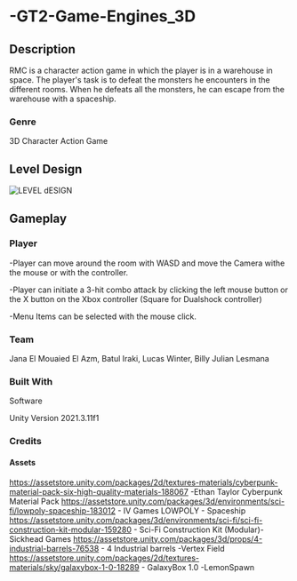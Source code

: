 # -GT2-Game-Engines_3D


## Description
RMC is a character action game in which the player is in a warehouse in space.  The player's task is to defeat the monsters he encounters in the different rooms. When he defeats all the monsters, he can escape from the warehouse with a spaceship.

### Genre
3D Character Action Game 

## Level Design
![LEVEL dESIGN](https://user-images.githubusercontent.com/97367920/216694632-f6c89b90-44ba-43ec-9158-acea084d3dbf.PNG)


## Gameplay

### Player 


-Player can move around the room with WASD and move the Camera withe the mouse or with the controller.

-Player can initiate a 3-hit combo attack by clicking the left mouse button or the X button on the Xbox controller (Square for Dualshock controller)

-Menu Items can be selected with the mouse click.


### Team
Jana El Mouaied El Azm, Batul Iraki, Lucas Winter, Billy Julian Lesmana


### Built With
Software

Unity Version 2021.3.11f1

### Credits
#### Assets
https://assetstore.unity.com/packages/2d/textures-materials/cyberpunk-material-pack-six-high-quality-materials-188067 -Ethan Taylor Cyberpunk Material Pack
https://assetstore.unity.com/packages/3d/environments/sci-fi/lowpoly-spaceship-183012 - IV Games LOWPOLY - Spaceship
https://assetstore.unity.com/packages/3d/environments/sci-fi/sci-fi-construction-kit-modular-159280 - Sci-Fi Construction Kit (Modular)- 
Sickhead Games
https://assetstore.unity.com/packages/3d/props/4-industrial-barrels-76538 - 4 Industrial barrels -Vertex Field
https://assetstore.unity.com/packages/2d/textures-materials/sky/galaxybox-1-0-18289 - GalaxyBox 1.0 -LemonSpawn
